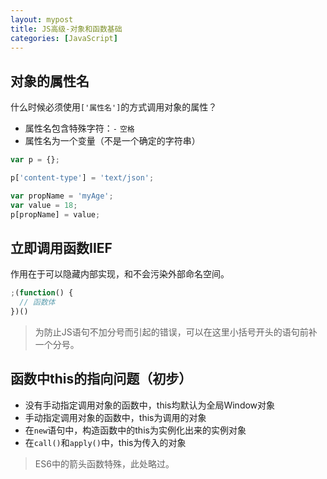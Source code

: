 ```yaml
---
layout: mypost
title: JS高级-对象和函数基础
categories: [JavaScript]
---
```


## 对象的属性名

什么时候必须使用`['属性名']`的方式调用对象的属性？

- 属性名包含特殊字符：`-` `空格`
- 属性名为一个变量（不是一个确定的字符串）

```js
var p = {};

p['content-type'] = 'text/json';

var propName = 'myAge';
var value = 18;
p[propName] = value;
```

## 立即调用函数IIEF

作用在于可以隐藏内部实现，和不会污染外部命名空间。

```js
;(function() {
  // 函数体
})()
```

> 为防止JS语句不加分号而引起的错误，可以在这里小括号开头的语句前补一个分号。

## 函数中this的指向问题（初步）

- 没有手动指定调用对象的函数中，this均默认为全局Window对象
- 手动指定调用对象的函数中，this为调用的对象
- 在`new`语句中，构造函数中的this为实例化出来的实例对象
- 在`call()`和`apply()`中，this为传入的对象

> ES6中的箭头函数特殊，此处略过。